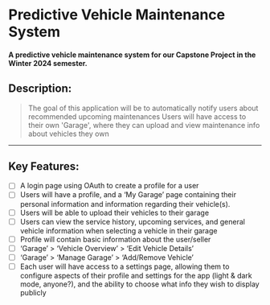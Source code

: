 # **Predictive Vehicle Maintenance System**
#### A predictive vehicle maintenance system for our Capstone Project in the Winter 2024 semester.

## Description:
> The goal of this application will be to automatically notify users about recommended upcoming maintenances
> Users will have access to their own 'Garage', where they can upload and view maintenance info about vehicles they own

---

## Key Features:
- [ ] A login page using OAuth to create a profile for a user
- [ ] Users will have a profile, and a ‘My Garage’ page containing their personal information and information regarding their vehicle(s).
- [ ] Users will be able to upload their vehicles to their garage
- [ ] Users can view the service history, upcoming services, and general vehicle information when selecting a vehicle in their garage
- [ ] Profile will contain basic information about the user/seller
- [ ] ‘Garage’ > ‘Vehicle Overview’ > ‘Edit Vehicle Details’
- [ ] ‘Garage’ > ‘Manage Garage’ > ‘Add/Remove Vehicle’
- [ ] Each user will have access to a settings page, allowing them to configure aspects of their profile and settings for the app (light & dark mode, anyone?), and the ability to choose what info they wish to display publicly
